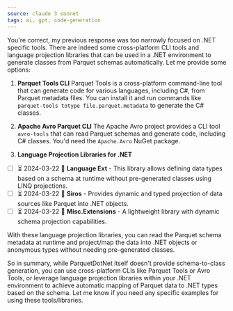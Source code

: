 ```yaml
---
source: claude 3 sonnet
tags: ai, gpt, code-generation
---
```

You're correct, my previous response was too narrowly focused on .NET specific tools. There are indeed some cross-platform CLI tools and language projection libraries that can be used in a .NET environment to generate classes from Parquet schemas automatically. Let me provide some options:

1. **Parquet Tools CLI**
Parquet Tools is a cross-platform command-line tool that can generate code for various languages, including C#, from Parquet metadata files. You can install it and run commands like `parquet-tools totype file.parquet.metadata` to generate the C# classes.

2. **Apache Avro Parquet CLI**
The Apache Avro project provides a CLI tool `avro-tools` that can read Parquet schemas and generate code, including C# classes. You'd need the `Apache.Avro` NuGet package.

3. **Language Projection Libraries for .NET**

- [ ] ⏳ 2024-03-22 🔼 **Language Ext**  - This library allows defining data types based on a schema at runtime without pre-generated classes using LINQ projections.
- [ ] ⏳ 2024-03-22 🔼 **Siros** - Provides dynamic and typed projection of data sources like Parquet into .NET objects.
- [ ] ⏳ 2024-03-22 🔼 **Misc.Extensions** - A lightweight library with dynamic schema projection capabilities.

With these language projection libraries, you can read the Parquet schema metadata at runtime and project/map the data into .NET objects or anonymous types without needing pre-generated classes.

So in summary, while ParquetDotNet itself doesn't provide schema-to-class generation, you can use cross-platform CLIs like Parquet Tools or Avro Tools, or leverage language projection libraries within your .NET environment to achieve automatic mapping of Parquet data to .NET types based on the schema. Let me know if you need any specific examples for using these tools/libraries.